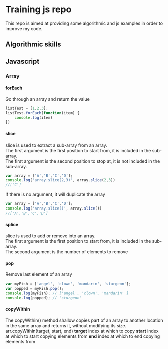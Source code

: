# Training js repo

This repo is aimed at providing some algorithmic and js examples in order to improve my code.

## Algorithmic skills

## Javascript

### Array

#### forEach
Go through an array and return the value

```javascript
listTest = [1,2,3];
listTest.forEach(function(item) {
    console.log(item)
})
```
#### slice

slice is used to extract a sub-array from an array.
<br/> The first argument is the first position to start from, it is included in the sub-array.
<br/> The first argument is the second position to stop at, it is not included in the sub-array.


```js
var array = ['A','B','C','D'];
console.log('array.slice(2,3)', array.slice(2,3))
//['C']
```


If there is no argument, it will duplicate the array
```js
var array = ['A','B','C','D'];
console.log('array.slice()', array.slice())
//['A','B','C','D']
```

#### splice

slice is used to add or remove into an array.
<br/> The first argument is the first position to start from, it is included in the sub-array.
<br/> The second argument is the number of elements to remove

#### pop

Remove last element of an array

```javascript
var myFish = ['angel', 'clown', 'mandarin', 'sturgeon'];
var popped = myFish.pop();
console.log(myFish); // ['angel', 'clown', 'mandarin' ] 
console.log(popped); // 'sturgeon'
```


#### copyWithin

The copyWithin() method shallow copies part of an array to another location in the same array and returns it, without modifying its size.
arr.copyWithin(target, start, end)
**target** index at which to copy
**start** index at which to start copying elements from
**end** index at which to end copying elements from









